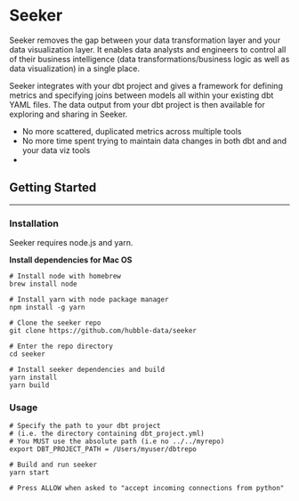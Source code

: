 # Seeker

Seeker removes the gap between your data transformation layer and your data visualization layer. It enables data analysts and engineers to control all of their business intelligence (data transformations/business logic as well as data visualization) in a single place.

Seeker integrates with your dbt project and gives a framework for defining metrics and specifying joins between models all within your existing dbt YAML files. The data output from your dbt project is then available for exploring and sharing in Seeker.

- No more scattered, duplicated metrics across multiple tools  
- No more time spent trying to maintain data changes in both dbt and and your data viz tools  
- 

## Getting Started
---

### Installation

Seeker requires node.js and yarn.

**Install dependencies for Mac OS**
```shell
# Install node with homebrew
brew install node

# Install yarn with node package manager
npm install -g yarn

# Clone the seeker repo
git clone https://github.com/hubble-data/seeker

# Enter the repo directory
cd seeker

# Install seeker dependencies and build
yarn install
yarn build
```

### Usage

```shell
# Specify the path to your dbt project
# (i.e. the directory containing dbt_project.yml)
# You MUST use the absolute path (i.e no ../../myrepo)
export DBT_PROJECT_PATH = /Users/myuser/dbtrepo

# Build and run seeker
yarn start

# Press ALLOW when asked to "accept incoming connections from python"
```
